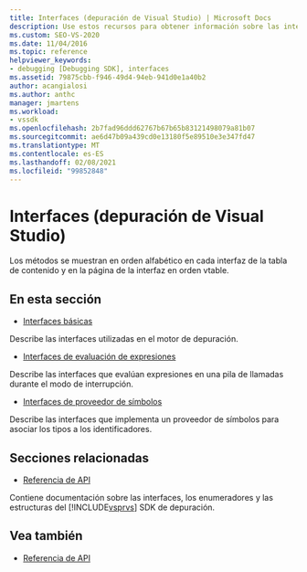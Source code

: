```yaml
---
title: Interfaces (depuración de Visual Studio) | Microsoft Docs
description: Use estos recursos para obtener información sobre las interfaces principales, las interfaces de evaluación de expresiones y las interfaces del proveedor de símbolos en la depuración de Visual Studio.
ms.custom: SEO-VS-2020
ms.date: 11/04/2016
ms.topic: reference
helpviewer_keywords:
- debugging [Debugging SDK], interfaces
ms.assetid: 79875cbb-f946-49d4-94eb-941d0e1a40b2
author: acangialosi
ms.author: anthc
manager: jmartens
ms.workload:
- vssdk
ms.openlocfilehash: 2b7fad96ddd62767b67b65b83121498079a81b07
ms.sourcegitcommit: ae6d47b09a439cd0e13180f5e89510e3e347fd47
ms.translationtype: MT
ms.contentlocale: es-ES
ms.lasthandoff: 02/08/2021
ms.locfileid: "99852848"
---
```

# <a name="interfaces-visual-studio-debugging"></a>Interfaces (depuración de Visual Studio)
Los métodos se muestran en orden alfabético en cada interfaz de la tabla de contenido y en la página de la interfaz en orden vtable.

## <a name="in-this-section"></a>En esta sección
- [Interfaces básicas](../../../extensibility/debugger/reference/core-interfaces.md)

 Describe las interfaces utilizadas en el motor de depuración.

- [Interfaces de evaluación de expresiones](../../../extensibility/debugger/reference/expression-evaluation-interfaces.md)

 Describe las interfaces que evalúan expresiones en una pila de llamadas durante el modo de interrupción.

- [Interfaces de proveedor de símbolos](../../../extensibility/debugger/reference/symbol-provider-interfaces.md)

 Describe las interfaces que implementa un proveedor de símbolos para asociar los tipos a los identificadores.

## <a name="related-sections"></a>Secciones relacionadas
- [Referencia de API](../../../extensibility/debugger/reference/api-reference-visual-studio-debugging.md)

 Contiene documentación sobre las interfaces, los enumeradores y las estructuras del [!INCLUDE[vsprvs](../../../code-quality/includes/vsprvs_md.md)] SDK de depuración.

## <a name="see-also"></a>Vea también
- [Referencia de API](../../../extensibility/debugger/reference/api-reference-visual-studio-debugging.md)
